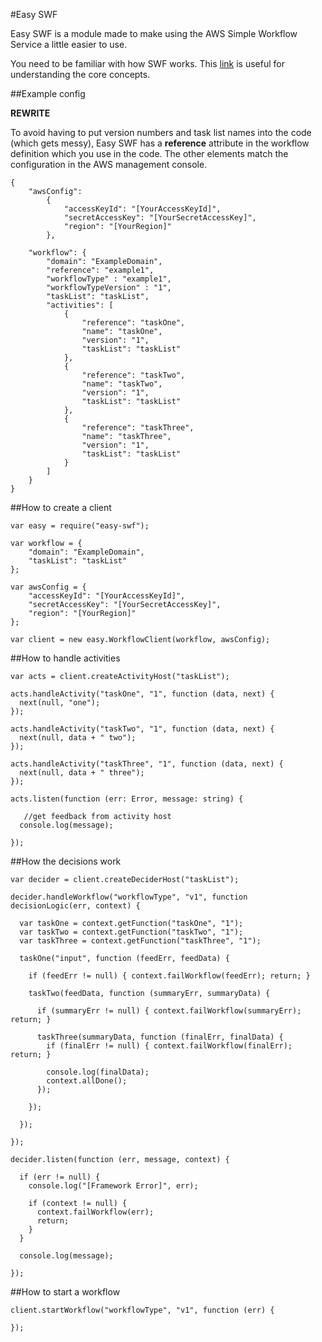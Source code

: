 
#Easy SWF

Easy SWF is a module made to make using the AWS Simple Workflow Service a little easier to use.

You need to be familiar with how SWF works. This [link](http://docs.aws.amazon.com/amazonswf/latest/developerguide/swf-dg-basic.html) is useful for understanding the core concepts.

##Example config

__REWRITE__

To avoid having to put version numbers and task list names into the code (which gets messy), Easy SWF has a __reference__ attribute in the workflow definition which you use in the code. The other elements match the configuration in the AWS management console.


```
{
	"awsConfig":
		{
			"accessKeyId": "[YourAccessKeyId]",
			"secretAccessKey": "[YourSecretAccessKey]",
			"region": "[YourRegion]"
		},

	"workflow": {
        "domain": "ExampleDomain",
		"reference": "example1",
		"workflowType" : "example1",
		"workflowTypeVersion" : "1",
        "taskList": "taskList",
        "activities": [
            {
                "reference": "taskOne",
                "name": "taskOne",
                "version": "1",
                "taskList": "taskList"
            },
            {
                "reference": "taskTwo",
                "name": "taskTwo",
                "version": "1",
                "taskList": "taskList"
            },
            {
                "reference": "taskThree",
                "name": "taskThree",
                "version": "1",
                "taskList": "taskList"
            }
        ]
    }
}
```

##How to create a client

```
var easy = require("easy-swf");

var workflow = {
	"domain": "ExampleDomain",
	"taskList": "taskList"
};

var awsConfig = {
	"accessKeyId": "[YourAccessKeyId]",
	"secretAccessKey": "[YourSecretAccessKey]",
	"region": "[YourRegion]"
};

var client = new easy.WorkflowClient(workflow, awsConfig);

```

##How to handle activities

```
var acts = client.createActivityHost("taskList");

acts.handleActivity("taskOne", "1", function (data, next) {
  next(null, "one");
});

acts.handleActivity("taskTwo", "1", function (data, next) {
  next(null, data + " two");
});

acts.handleActivity("taskThree", "1", function (data, next) {
  next(null, data + " three");
});

acts.listen(function (err: Error, message: string) {

   //get feedback from activity host
  console.log(message);

});

```

##How the decisions work

```
var decider = client.createDeciderHost("taskList");

decider.handleWorkflow("workflowType", "v1", function decisionLogic(err, context) {

  var taskOne = context.getFunction("taskOne", "1");
  var taskTwo = context.getFunction("taskTwo", "1");
  var taskThree = context.getFunction("taskThree", "1");

  taskOne("input", function (feedErr, feedData) {

    if (feedErr != null) { context.failWorkflow(feedErr); return; }

    taskTwo(feedData, function (summaryErr, summaryData) {

      if (summaryErr != null) { context.failWorkflow(summaryErr); return; }

      taskThree(summaryData, function (finalErr, finalData) {
        if (finalErr != null) { context.failWorkflow(finalErr); return; }

        console.log(finalData);
        context.allDone();
      });

    });

  });

});

decider.listen(function (err, message, context) {

  if (err != null) {
    console.log("[Framework Error]", err);

    if (context != null) {
      context.failWorkflow(err);
      return;
    }
  }

  console.log(message);

});

```

##How to start a workflow
```
client.startWorkflow("workflowType", "v1", function (err) {

});

```
